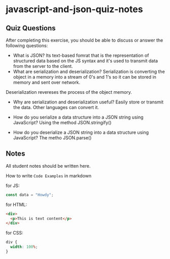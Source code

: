 # javascript-and-json-quiz-notes

## Quiz Questions

After completing this exercise, you should be able to discuss or answer the following questions:

- What is JSON?
Its text-based fomrat that is the representation of structured data based on the
JS syntax and it's used to transmit data from the server to the client.
- What are serialization and deserialization?
Serialization is converting the object in a memory into a stream of 0's and 1's so
it can be stored in memory and sent over network.

Deserialization revereses the process of the object memory.

- Why are serialization and deserialization useful?
Easily store or transmit the data. Other languages can convert it.

- How do you serialize a data structure into a JSON string using JavaScript?
Using the method JSON.stringify()

- How do you deserialize a JSON string into a data structure using JavaScript?
The metho JSON.parse()

## Notes

All student notes should be written here.


How to write `Code Examples` in markdown

for JS:

```javascript
const data = "Howdy";
```

for HTML:

```html
<div>
  <p>This is text content</p>
</div>
```

for CSS:

```css
div {
  width: 100%;
}
```
